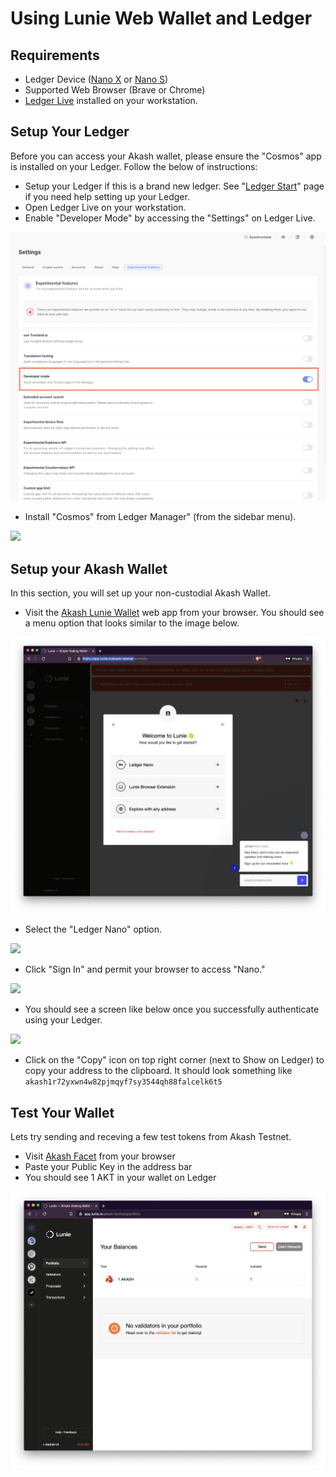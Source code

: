 # Using Lunie Web Wallet and Ledger

## Requirements

* Ledger Device \([Nano X](https://shop.ledger.com/pages/ledger-nano-x) or [Nano S](https://shop.ledger.com/products/ledger-nano-s)\) 
* Supported Web Browser \(Brave or Chrome\)
* [Ledger Live](https://www.ledger.com/ledger-live) installed on your workstation.

## Setup Your Ledger

Before you can access your Akash wallet, please ensure the "Cosmos" app is installed on your Ledger. Follow the below of instructions:

* Setup your Ledger if this is a brand new ledger. See "[Ledger Start](https://www.ledger.com/start)" page if you need help setting up your Ledger.
* Open Ledger Live on your workstation.
* Enable "Developer Mode" by accessing the "Settings" on Ledger Live.

![](../.gitbook/assets/1-dev-mode%20%281%29%20%282%29%20%282%29.png)

* Install "Cosmos" from Ledger Manager" \(from the sidebar menu\).

![](../.gitbook/assets/2-cosmos.png)

## Setup your Akash Wallet

In this section, you will set up your non-custodial Akash Wallet.

* Visit the [Akash Lunie Wallet](https://app.lunie.io/akash-testnet) web app from your browser. You should see a menu option that looks similar to the image below.

![](../.gitbook/assets/3%20%281%29%20%282%29%20%281%29.png)

* Select the "Ledger Nano" option.

![](../.gitbook/assets/4-signin%20%281%29.png)

* Click "Sign In" and permit your browser to access "Nano."

![](../.gitbook/assets/5-permit%20%281%29.png)

* You should see a screen like below once you successfully authenticate using your Ledger. 

![](../.gitbook/assets/6-copy-addr%20%281%29.png)

* Click on the "Copy" icon on top right corner \(next to Show on Ledger\) to copy your address to the clipboard. It should look something like `akash1r72yxwn4w82pjmqyf7sy3544qh88falcelk6t5`

## Test Your Wallet

Lets try sending and receving a few test tokens from Akash Testnet.

* Visit [Akash Facet](https://akash.vitwit.com/faucet) from your browser
* Paste your Public Key in the address bar
* You should see 1 AKT in your wallet on Ledger

![](../.gitbook/assets/7-test%20%281%29%20%282%29%20%282%29.png)

